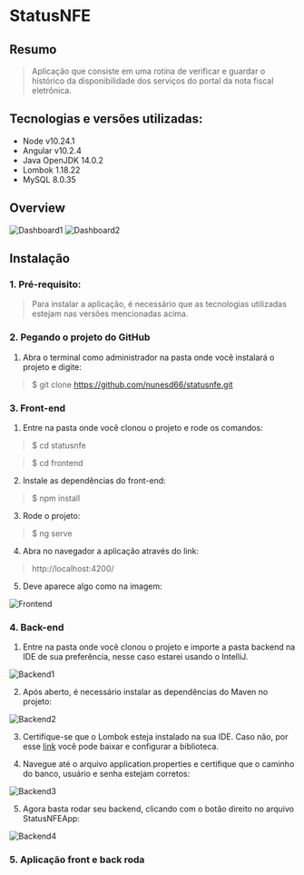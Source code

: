 # StatusNFE

## Resumo

> Aplicação que consiste em uma rotina de verificar e guardar o histórico da disponibilidade dos serviços do portal da nota fiscal eletrônica.

## Tecnologias e versões utilizadas:

- Node v10.24.1
- Angular v10.2.4
- Java OpenJDK 14.0.2
- Lombok 1.18.22
- MySQL 8.0.35

## Overview

![Dashboard1](/assets/dashboard1.png)
![Dashboard2](/assets/dashboard2.png)

## Instalação

### 1. Pré-requisito:

> Para instalar a aplicação, é necessário que as tecnologias utilizadas estejam nas versões mencionadas acima.

### 2. Pegando o projeto do GitHub

1. Abra o terminal como administrador na pasta onde você instalará o projeto e digite:

> $ git clone https://github.com/nunesd66/statusnfe.git

### 3. Front-end

1. Entre na pasta onde você clonou o projeto e rode os comandos:

> $ cd statusnfe

> $ cd frontend

2. Instale as dependências do front-end:

> $ npm install

3. Rode o projeto:

> $ ng serve

4. Abra no navegador a aplicação através do link: 

> http://localhost:4200/

5. Deve aparece algo como na imagem:

![Frontend](/assets/frontend.png "frontend")

### 4. Back-end

1. Entre na pasta onde você clonou o projeto e importe a pasta backend na IDE de sua preferência, nesse caso estarei usando o IntelliJ.

![Backend1](/assets/instalacao1.png)

2. Após aberto, é necessário instalar as dependências do Maven no projeto:

![Backend2](/assets/instalacao2.png)

3. Certifique-se que o Lombok esteja instalado na sua IDE. Caso não, por esse [link](https://projectlombok.org/) você pode baixar e configurar a biblioteca.

4. Navegue até o arquivo application.properties e certifique que o caminho do banco, usuário e senha estejam corretos:

![Backend3](/assets/instalacao3.png)

5. Agora basta rodar seu backend, clicando com o botão direito no arquivo StatusNFEApp:

![Backend4](/assets/instalacao4.png)

### 5. Aplicação front e back roda
